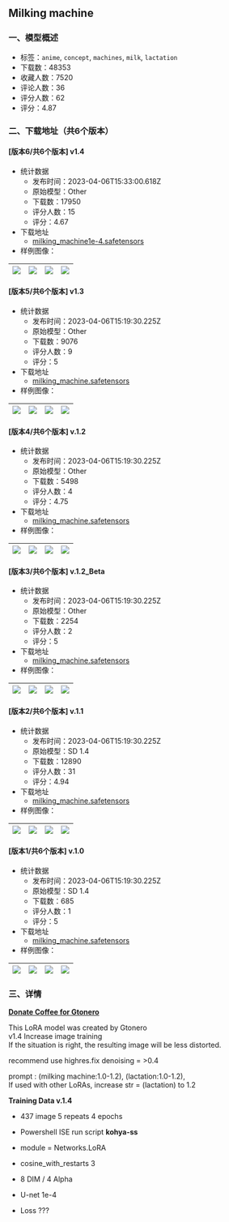 ## Milking machine
### 一、模型概述

- 标签：`anime`, `concept`, `machines`, `milk`, `lactation`
- 下载数：48353
- 收藏人数：7520
- 评论人数：36
- 评分人数：62
- 评分：4.87

### 二、下载地址（共6个版本）

#### [版本6/共6个版本] v1.4

- 统计数据
  - 发布时间：2023-04-06T15:33:00.618Z
  - 原始模型：Other
  - 下载数：17950
  - 评分人数：15
  - 评分：4.67
- 下载地址
  - [milking_machine1e-4.safetensors](https://civitai.com/api/download/models/38297)
- 样例图像：

| <img src="https://image.civitai.com/xG1nkqKTMzGDvpLrqFT7WA/257a5bde-27c6-4624-5de2-e9ea51846c00/width=450/423293.jpeg" /> | <img src="https://image.civitai.com/xG1nkqKTMzGDvpLrqFT7WA/2c43435f-a4fa-4f6b-e9dd-52371110aa00/width=450/423201.jpeg" /> | <img src="https://image.civitai.com/xG1nkqKTMzGDvpLrqFT7WA/be60e3b6-b7a0-4e8d-3b6b-d4cf7a77bd00/width=450/423202.jpeg" /> | <img src="https://image.civitai.com/xG1nkqKTMzGDvpLrqFT7WA/8fdcf598-c6e0-482c-ded2-8965110fbe00/width=450/423231.jpeg" /> |
| ---- | ---- | ---- | ---- |

#### [版本5/共6个版本] v1.3

- 统计数据
  - 发布时间：2023-04-06T15:19:30.225Z
  - 原始模型：Other
  - 下载数：9076
  - 评分人数：9
  - 评分：5
- 下载地址
  - [milking_machine.safetensors](https://civitai.com/api/download/models/26019)
- 样例图像：

| <img src="https://image.civitai.com/xG1nkqKTMzGDvpLrqFT7WA/00818318-2057-4b4f-d07b-f75e544d3800/width=450/286135.jpeg" /> | <img src="https://image.civitai.com/xG1nkqKTMzGDvpLrqFT7WA/77e2a4a7-93b1-4f7d-cab0-1f914ee6a900/width=450/286134.jpeg" /> | <img src="https://image.civitai.com/xG1nkqKTMzGDvpLrqFT7WA/ea79aa31-c534-4bf0-bdb3-cb134788f500/width=450/286133.jpeg" /> | <img src="https://image.civitai.com/xG1nkqKTMzGDvpLrqFT7WA/eb4a0a83-06bf-4034-f841-60eaa193e100/width=450/286132.jpeg" /> |
| ---- | ---- | ---- | ---- |

#### [版本4/共6个版本] v.1.2

- 统计数据
  - 发布时间：2023-04-06T15:19:30.225Z
  - 原始模型：Other
  - 下载数：5498
  - 评分人数：4
  - 评分：4.75
- 下载地址
  - [milking_machine.safetensors](https://civitai.com/api/download/models/21716)
- 样例图像：

| <img src="https://image.civitai.com/xG1nkqKTMzGDvpLrqFT7WA/f5244b05-27da-4c83-3a37-82c5437f3500/width=450/231402.jpeg" /> | <img src="https://image.civitai.com/xG1nkqKTMzGDvpLrqFT7WA/3f1c1354-3cca-4df2-867b-f915a8d98400/width=450/231401.jpeg" /> | <img src="https://image.civitai.com/xG1nkqKTMzGDvpLrqFT7WA/eecf9582-13e8-4367-fc27-f71cc6260b00/width=450/231400.jpeg" /> | <img src="https://image.civitai.com/xG1nkqKTMzGDvpLrqFT7WA/00161723-1118-4542-8873-f7dd35d94500/width=450/231399.jpeg" /> |
| ---- | ---- | ---- | ---- |

#### [版本3/共6个版本] v.1.2_Beta

- 统计数据
  - 发布时间：2023-04-06T15:19:30.225Z
  - 原始模型：Other
  - 下载数：2254
  - 评分人数：2
  - 评分：5
- 下载地址
  - [milking_machine.safetensors](https://civitai.com/api/download/models/20361)
- 样例图像：

| <img src="https://image.civitai.com/xG1nkqKTMzGDvpLrqFT7WA/3f30ca33-ad53-4957-6486-b6666a791a00/width=450/215540.jpeg" /> | <img src="https://image.civitai.com/xG1nkqKTMzGDvpLrqFT7WA/cc3f3e19-5d63-4d21-88ca-5242db072e00/width=450/215539.jpeg" /> | <img src="https://image.civitai.com/xG1nkqKTMzGDvpLrqFT7WA/4cd7d577-eeb0-448f-cc0b-b2fec657d000/width=450/215538.jpeg" /> | <img src="https://image.civitai.com/xG1nkqKTMzGDvpLrqFT7WA/f443e70d-9dae-4912-6cbc-2580c18e3100/width=450/215537.jpeg" /> |
| ---- | ---- | ---- | ---- |

#### [版本2/共6个版本] v.1.1

- 统计数据
  - 发布时间：2023-04-06T15:19:30.225Z
  - 原始模型：SD 1.4
  - 下载数：12890
  - 评分人数：31
  - 评分：4.94
- 下载地址
  - [milking_machine.safetensors](https://civitai.com/api/download/models/10069)
- 样例图像：

| <img src="https://image.civitai.com/xG1nkqKTMzGDvpLrqFT7WA/6dfbb70e-7ad2-438d-3133-528bc1425200/width=450/98134.jpeg" /> | <img src="https://image.civitai.com/xG1nkqKTMzGDvpLrqFT7WA/d5cc7195-4dbf-4b87-df2f-122af4c0f300/width=450/98367.jpeg" /> | <img src="https://image.civitai.com/xG1nkqKTMzGDvpLrqFT7WA/04d78864-4e0d-4a3d-f693-2c881321a200/width=450/98115.jpeg" /> | <img src="https://image.civitai.com/xG1nkqKTMzGDvpLrqFT7WA/6e08e0eb-f5e1-413b-36ca-be1678ecb000/width=450/98366.jpeg" /> |
| ---- | ---- | ---- | ---- |

#### [版本1/共6个版本] v.1.0 

- 统计数据
  - 发布时间：2023-04-06T15:19:30.225Z
  - 原始模型：SD 1.4
  - 下载数：685
  - 评分人数：1
  - 评分：5
- 下载地址
  - [milking_machine.safetensors](https://civitai.com/api/download/models/10022)
- 样例图像：

| <img src="https://image.civitai.com/xG1nkqKTMzGDvpLrqFT7WA/52fa490b-d02e-49b5-a3d2-b4876d572e00/width=450/97677.jpeg" /> | <img src="https://image.civitai.com/xG1nkqKTMzGDvpLrqFT7WA/53a628b2-495a-4f41-3dc4-87be300c3500/width=450/97680.jpeg" /> | <img src="https://image.civitai.com/xG1nkqKTMzGDvpLrqFT7WA/241b0762-32e8-4d00-e53d-76978e3c4f00/width=450/97679.jpeg" /> | <img src="https://image.civitai.com/xG1nkqKTMzGDvpLrqFT7WA/bad3b012-a27f-4f39-e59a-0202b881d300/width=450/97678.jpeg" /> |
| ---- | ---- | ---- | ---- |


### 三、详情
<p><a target="_blank" rel="ugc" href="https://ko-fi.com/gtoneroproject"><strong>Donate Coffee for Gtonero</strong></a></p><p>This LoRA model was created by Gtonero<br />v1.4 Increase image training<br />If the situation is right, the resulting image will be less distorted.</p><p>recommend use highres.fix denoising = &gt;0.4</p><p>prompt : (milking machine:1.0-1.2), (lactation:1.0-1.2),<br />If used with other LoRAs, increase str = (lactation) to 1.2</p><p><strong>Training Data v.1.4</strong></p><ul><li><p>437 image 5 repeats 4 epochs</p></li><li><p>Powershell ISE run script <strong>kohya-ss</strong></p></li><li><p>module = Networks.LoRA</p></li><li><p>cosine_with_restarts 3</p></li><li><p>8 DIM / 4 Alpha</p></li><li><p>U-net 1e-4</p></li><li><p>Loss ???</p></li></ul>